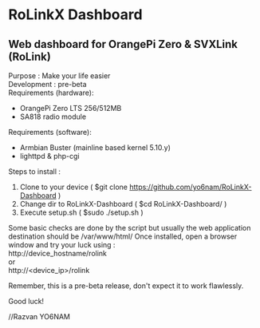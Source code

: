 # RoLinkX Dashboard
## Web dashboard for OrangePi Zero & SVXLink (RoLink)
 
Purpose : Make your life easier<br>
Development : pre-beta<br>
Requirements (hardware):<br>
- OrangePi Zero LTS 256/512MB
- SA818 radio module

Requirements (software):<br>
- Armbian Buster (mainline based kernel 5.10.y)
- lighttpd & php-cgi
 
 Steps to install :<br>
 1. Clone to your device ( $git clone https://github.com/yo6nam/RoLinkX-Dashboard )
 2. Change dir to RoLinkX-Dashboard ( $cd RoLinkX-Dashboard/ )
 3. Execute setup.sh ( $sudo ./setup.sh )
 
 Some basic checks are done by the script but usually the web application destination should be /var/www/html/
 Once installed, open a browser window and try your luck using :<br>
 http://device_hostname/rolink<br>
 or<br>
 http://<device_ip>/rolink
 
 Remember, this is a pre-beta release, don't expect it to work flawlessly.
 
 Good luck!
 
 //Razvan YO6NAM

